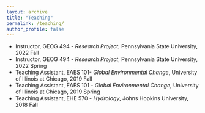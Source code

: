 ```yaml
---
layout: archive
title: "Teaching"
permalink: /teaching/
author_profile: false
---
```




- Instructor, GEOG 494 - *Research Project*, Pennsylvania State University, 2022 Fall
- Instructor, GEOG 494 - *Research Project*, Pennsylvania State University, 2022 Spring
- Teaching Assistant, EAES 101- *Global Environmental Change*, University of Illinois at Chicago, 2019 Fall 
- Teaching Assistant, EAES 101 - *Global Environmental Change*, University of Illinois at Chicago, 2019 Spring
- Teaching Assistant, EHE 570 - *Hydrology*, Johns Hopkins University, 2018 Fall
